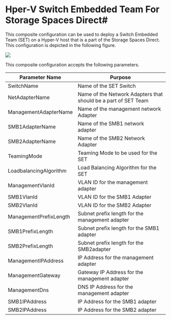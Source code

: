 # Hper-V Switch Embedded Team For Storage Spaces Direct#
This composite configuration can be used to deploy a Switch Embedded Team (SET) on a Hyper-V host that is a part of the Storage Spaces Direct. This configuration is depicted in the following figure.

![](http://i.imgur.com/kzoIgh6.png)

This composite configuration accepts the following parameters.

| Parameter Name | Purpose |
| -----------  | ------------------- |
|SwitchName| Name of the SET Switch |
|NetAdapterName| Name of the Network Adapters that should be a part of SET Team |
|ManagementAdapterName| Name of the management network Adapter|
|SMB1AdapterName|  Name of the SMB1 network adapter |
|SMB2AdapterName| Name of the SMB2 Network Adapter|
|TeamingMode| Teaming Mode to be used for the SET|
|LoadbalancingAlgorithm| Load Balancing Algorithm for the SET |
|ManagementVlanId| VLAN ID for the management adapter |
|SMB1VlanId| VLAN ID for the SMB1 Adapter|
|SMB2VlanId|  VLAN ID for the SMB2 Adapter|
|ManagementPrefixLength     | Subnet prefix length for the management adapter|
|SMB1PrefixLength | Subnet prefix length for the SMB1 adapter|
|SMB2PrefixLength|Subnet prefix length for the SMB2adapter |       
|ManagementIPAddress | IP Address for the management adapter |
|ManagementGateway | Gateway IP Address for the management adapter|
|ManagementDns | DNS IP Address for the management adapter|
|SMB1IPAddress | IP Address for the SMB1 adapter|
|SMB2IPAddress | IP Address for the SMB2 adapter|
